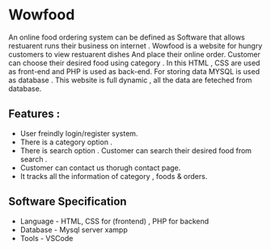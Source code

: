 # Wowfood

An online food ordering system can be defined as Software that allows restuarent runs their business on internet . Wowfood is a website for hungry customers to view restuarent dishes And place their online order. Customer can choose their desired food using category . In this HTML , CSS are used as front-end and PHP is used as back-end. For storing data MYSQL is used as database . This website is full dynamic , all the data are feteched from database.

## Features :
* User freindly login/register system.
* There is a category option .
* There is search option . Customer can search their desired food from search .
* Customer can contact us thorugh contact page.
*  It tracks all the information of category , foods & orders.

## Software Specification
* Language - HTML, CSS for (frontend) , PHP for backend
* Database - Mysql server xampp
* Tools - VSCode




